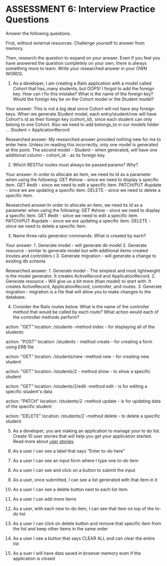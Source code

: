 # ASSESSMENT 6: Interview Practice Questions

Answer the following questions.

First, without external resources. Challenge yourself to answer from memory.

Then, research the question to expand on your answer. Even if you feel you have answered the question completely on your own, there is always something more to learn. Write your researched answer in your OWN WORDS.

1. As a developer, I am creating a Rails application with a model called Cohort that has_many students, but OOPS! I forgot to add the foreign key. How can I fix this mistake? What is the name of the foreign key? Would the foreign key be on the Cohort model or the Student model?

Your answer: This is not a big deal since Cohort will not have any foreign keys. When we generate Student model, each entry/student/row will have Cohort's id as their foreign key (cohort_id), since each student can only belong to one Cohort. Also we need to add belongs_to in our models folder ... Student < ApplicationRecord

Researched answer: My researched answer provided nothing new for me to enter here. Unless im reading this incorrectly, only one model is generated at this point. The second model - Student - when generated, will have one additional column - cohort_id - as its foreign key.

2. Which RESTful routes must always be passed params? Why?

Your answer: In order to allocate an item, we need its Id as a parameter when using the following: GET #show - since we need to display a specific item. GET #edit - since we need to edit a specific item. PATCH/PUT #update - since we are updating a specific item. DELETE - since we need to delete a specific item.

Researched answer:In order to allocate an item, we need its Id as a parameter when using the following: GET #show - since we need to display a specific item. GET #edit - since we need to edit a specific item. PATCH/PUT #update - since we are updating a specific item. DELETE - since we need to delete a specific item.

3. Name three rails generator commands. What is created by each?

Your answer: 1. Generate model - will generate db model 2. Generate resource - similar to generate model but with additional items created (routes and controllers ) 3. Generate migration - will generate a change to existing db schema

Researched answer: 1. Generate model - The simplest and most lightweight is the model generator. It creates ActiveRecord and ApplicationRecord. 2. Generate resource - Will give us a bit more (than model) to start with. It creates ActiveRecord, ApplicationRecord, controller, and routes. 3. Generate migration - migration is a file that will allow you to make changes to the database.

4. Consider the Rails routes below. What is the name of the controller method that would be called by each route? What action would each of the controller methods perform?

action: "GET" location: /students -method index - for displaying all of the students

action: "POST" location: /students - method create - for creating a form using ERB file

action: "GET" location: /students/new -method new - for creating new student

action: "GET" location: /students/2 - method show - to show a specific student

action: "GET" location: /students/2/edit -method edit - is for editing a specific student's data

action: "PATCH" location: /students/2 -method update - is for updating data of the specific student

action: "DELETE" location: /students/2 -method delete - to delete a specific student

5. As a developer, you are making an application to manage your to do list. Create 10 user stories that will help you get your application started. Read more about [user stories](https://www.atlassian.com/agile/project-management/user-stories).

1. As a user I can see a label that says "Enter to-do here"
1. As a user I can see an input form where I type one to-do item
1. As a user I can see and click on a button to submit the input
1. As a user, once submitted, I can see a list generated with that item in it
1. As a user I can see a delete button next to each list item
1. As a user I can add more items
1. As a user, with each new to-do item, I can see that item on top of the to-do list
1. As a user I can click on delete button and remove that specific item from the list and keep other items in the same order
1. As a user I see a button that says CLEAR ALL and can clear the entire list
1. As a suer I will have data saved in browser memory even if the application is closed
